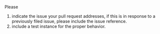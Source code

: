Please  
1. indicate the issue your pull request addresses, if this is in response to a previously filed issue, please include the issue reference.
2. include a test instance for the proper behavior.
